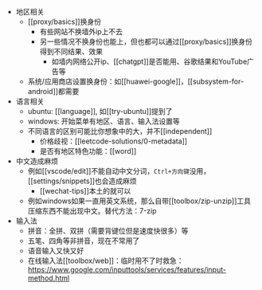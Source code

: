 - 地区相关
  - [[proxy/basics]]换身份
    - 有些网站不换墙外ip上不去
    - 另一些情况不换身份也能上，但也都可以通过[[proxy/basics]]换身份得到不同结果、效果
      - 如墙内网络公开ip、[[chatgpt]]是否能用、谷歌结果和YouTube广告等
  - 系统/应用商店设置换身份：如[[huawei-google]]，[[subsystem-for-android]]都需要
- 语言相关
  - ubuntu: [[language]], 如[[try-ubuntu]]提到了
  - windows: 开始菜单有地区、语言、输入法设置等
  - 不同语言的区别可能比你想象中的大，并不[[independent]]
    - 价格歧视：[[leetcode-solutions/0-metadata]]
    - 是否有地区特色功能：[[word]]
- 中文造成麻烦
  - 例如[[vscode/edit]]不能自动中文分词，`Ctrl+方向键`没用，[[settings/snippets]]也会造成麻烦
    - [[wechat-tips]]本土的就可以
  - 例如windows如果一直用英文系统，那么自带[[toolbox/zip-unzip]]工具压缩东西不能出现中文。替代方法：7-zip
- 输入法
  - 拼音：全拼、双拼（需要背键位但是速度快很多）等
  - 五笔、四角等非拼音，现在不常用了
  - 语音输入又快又好
  - 在线输入法[[toolbox/web]]：临时用不了时救急：https://www.google.com/inputtools/services/features/input-method.html